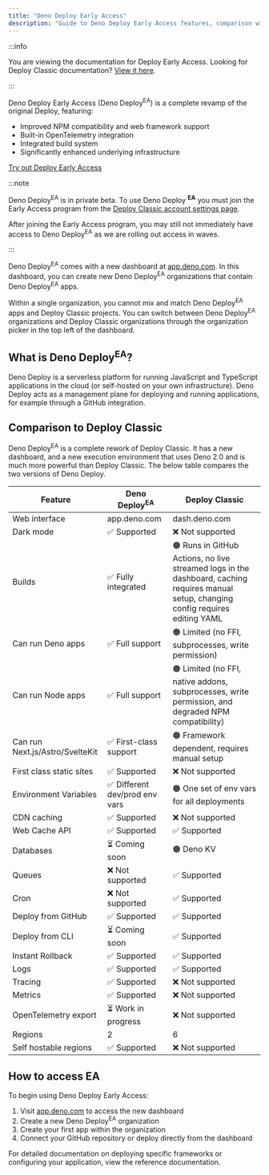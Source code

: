 ```yaml
---
title: "Deno Deploy Early Access"
description: "Guide to Deno Deploy Early Access features, comparison with Deploy Classic, and getting started instructions for deployment."
---
```


:::info

You are viewing the documentation for Deploy Early Access. Looking for Deploy
Classic documentation? [View it here](/deploy/).

:::

Deno Deploy Early Access (Deno Deploy<sup>EA</sup>) is a complete revamp of the
original Deploy, featuring:

- Improved NPM compatibility and web framework support
- Built-in OpenTelemetry integration
- Integrated build system
- Significantly enhanced underlying infrastructure

<a href="https://app.deno.com" class="docs-cta runtime-cta">Try out Deploy Early
Access</a>

:::note

Deno Deploy<sup>EA</sup> is in private beta. To use Deno Deploy
<sup>**EA**</sup> you must join the Early Access program from the
[Deploy Classic account settings page](https://dash.deno.com/account#early-access).

After joining the Early Access program, you may still not immediately have
access to Deno Deploy<sup>EA</sup> as we are rolling out access in waves.

:::

Deno Deploy<sup>EA</sup> comes with a new dashboard at
[app.deno.com](https://app.deno.com). In this dashboard, you can create new Deno
Deploy<sup>EA</sup> organizations that contain Deno Deploy<sup>EA</sup> apps.

Within a single organization, you cannot mix and match Deno Deploy<sup>EA</sup>
apps and Deploy Classic projects. You can switch between Deno
Deploy<sup>EA</sup> organizations and Deploy Classic organizations through the
organization picker in the top left of the dashboard.

## What is Deno Deploy<sup>EA</sup>?

Deno Deploy is a serverless platform for running JavaScript and TypeScript
applications in the cloud (or self-hosted on your own infrastructure). Deno
Deploy acts as a management plane for deploying and running applications, for
example through a GitHub integration.

## Comparison to Deploy Classic

Deno Deploy<sup>EA</sup> is a complete rework of Deploy Classic. It has a new
dashboard, and a new execution environment that uses Deno 2.0 and is much more
powerful than Deploy Classic. The below table compares the two versions of Deno
Deploy.

| Feature                         | Deno Deploy<sup>EA</sup>       | Deploy Classic                                                                                                                          |
| ------------------------------- | ------------------------------ | --------------------------------------------------------------------------------------------------------------------------------------- |
| Web interface                   | app.deno.com                   | dash.deno.com                                                                                                                           |
| Dark mode                       | ✅ Supported                   | ❌ Not supported                                                                                                                        |
| Builds                          | ✅ Fully integrated            | 🟠 Runs in GitHub Actions, no live streamed logs in the dashboard, caching requires manual setup, changing config requires editing YAML |
| Can run Deno apps               | ✅ Full support                | 🟠 Limited (no FFI, subprocesses, write permission)                                                                                     |
| Can run Node apps               | ✅ Full support                | 🟠 Limited (no FFI, native addons, subprocesses, write permission, and degraded NPM compatibility)                                      |
| Can run Next.js/Astro/SvelteKit | ✅ First-class support         | 🟠 Framework dependent, requires manual setup                                                                                           |
| First class static sites        | ✅ Supported                   | ❌ Not supported                                                                                                                        |
| Environment Variables           | ✅ Different dev/prod env vars | 🟠 One set of env vars for all deployments                                                                                              |
| CDN caching                     | ✅ Supported                   | ❌ Not supported                                                                                                                        |
| Web Cache API                   | ✅ Supported                   | ✅ Supported                                                                                                                            |
| Databases                       | ⏳ Coming soon                 | 🟠 Deno KV                                                                                                                              |
| Queues                          | ❌ Not supported               | ✅ Supported                                                                                                                            |
| Cron                            | ❌ Not supported               | ✅ Supported                                                                                                                            |
| Deploy from GitHub              | ✅ Supported                   | ✅ Supported                                                                                                                            |
| Deploy from CLI                 | ⏳ Coming soon                 | ✅ Supported                                                                                                                            |
| Instant Rollback                | ✅ Supported                   | ✅ Supported                                                                                                                            |
| Logs                            | ✅ Supported                   | ✅ Supported                                                                                                                            |
| Tracing                         | ✅ Supported                   | ❌ Not supported                                                                                                                        |
| Metrics                         | ✅ Supported                   | ❌ Not supported                                                                                                                        |
| OpenTelemetry export            | ⏳ Work in progress            | ❌ Not supported                                                                                                                        |
| Regions                         | 2                              | 6                                                                                                                                       |
| Self hostable regions           | ✅ Supported                   | ❌ Not supported                                                                                                                        |

## How to access EA

To begin using Deno Deploy Early Access:

1. Visit [app.deno.com](https://app.deno.com) to access the new dashboard
2. Create a new Deno Deploy<sup>EA</sup> organization
3. Create your first app within the organization
4. Connect your GitHub repository or deploy directly from the dashboard

For detailed documentation on deploying specific frameworks or configuring your
application, view the reference documentation.
